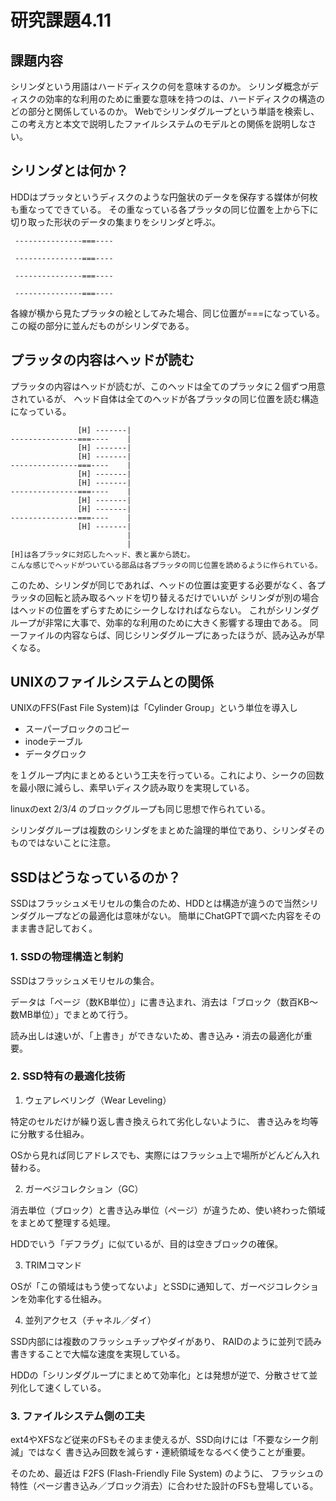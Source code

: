 # 研究課題4.11
## 課題内容
シリンダという用語はハードディスクの何を意味するのか。
シリンダ概念がディスクの効率的な利用のために重要な意味を持つのは、ハードディスクの構造のどの部分と関係しているのか。
Webでシリンダグループという単語を検索し、この考え方と本文で説明したファイルシステムのモデルとの関係を説明しなさい。

## シリンダとは何か？
HDDはプラッタというディスクのような円盤状のデータを保存する媒体が何枚も重なってできている。
その重なっている各プラッタの同じ位置を上から下に切り取った形状のデータの集まりをシリンダと呼ぶ。

```
 ---------------===----

 ---------------===----

 ---------------===----

 ---------------===----

```

各線が横から見たプラッタの絵としてみた場合、同じ位置が===になっている。
この縦の部分に並んだものがシリンダである。

## プラッタの内容はヘッドが読む
プラッタの内容はヘッドが読むが、このヘッドは全てのプラッタに２個ずつ用意されているが、
ヘッド自体は全てのヘッドが各プラッタの同じ位置を読む構造になっている。


```
               [H] -------|
---------------===----    |
               [H] -------|
               [H] -------|
---------------===----    |
               [H] -------|
               [H] -------|
---------------===----    |
               [H] -------|
               [H] -------|
---------------===----    |
               [H] -------|
                          |
                          |
[H]は各プラッタに対応したヘッド、表と裏から読む。
こんな感じでヘッドがついている部品は各プラッタの同じ位置を読めるように作られている。

```

このため、シリンダが同じであれば、ヘッドの位置は変更する必要がなく、各プラッタの回転と読み取るヘッドを切り替えるだけでいいが
シリンダが別の場合はヘッドの位置をずらすためにシークしなければならない。
これがシリンダグループが非常に大事で、効率的な利用のために大きく影響する理由である。
同一ファイルの内容ならば、同じシリンダグループにあったほうが、読み込みが早くなる。

## UNIXのファイルシステムとの関係
UNIXのFFS(Fast File System)は「Cylinder Group」という単位を導入し
- スーパーブロックのコピー
- inodeテーブル
- データグロック

を１グループ内にまとめるという工夫を行っている。これにより、シークの回数を最小限に減らし、素早いディスク読み取りを実現している。

linuxのext 2/3/4 のブロックグループも同じ思想で作られている。

シリンダグループは複数のシリンダをまとめた論理的単位であり、シリンダそのものではないことに注意。



## SSDはどうなっているのか？
SSDはフラッシュメモリセルの集合のため、HDDとは構造が違うので当然シリンダグループなどの最適化は意味がない。
簡単にChatGPTで調べた内容をそのまま書き記しておく。

### 1. SSDの物理構造と制約

SSDはフラッシュメモリセルの集合。

データは「ページ（数KB単位）」に書き込まれ、消去は「ブロック（数百KB〜数MB単位）」でまとめて行う。

読み出しは速いが、「上書き」ができないため、書き込み・消去の最適化が重要。

### 2. SSD特有の最適化技術
1. ウェアレベリング（Wear Leveling）

特定のセルだけが繰り返し書き換えられて劣化しないように、
書き込みを均等に分散する仕組み。

OSから見れば同じアドレスでも、実際にはフラッシュ上で場所がどんどん入れ替わる。

2. ガーベジコレクション（GC）

消去単位（ブロック）と書き込み単位（ページ）が違うため、使い終わった領域をまとめて整理する処理。

HDDでいう「デフラグ」に似ているが、目的は空きブロックの確保。

3. TRIMコマンド

OSが「この領域はもう使ってないよ」とSSDに通知して、ガーベジコレクションを効率化する仕組み。

4. 並列アクセス（チャネル／ダイ）

SSD内部には複数のフラッシュチップやダイがあり、
RAIDのように並列で読み書きすることで大幅な速度を実現している。

HDDの「シリンダグループにまとめて効率化」とは発想が逆で、分散させて並列化して速くしている。

### 3. ファイルシステム側の工夫

ext4やXFSなど従来のFSもそのまま使えるが、SSD向けには「不要なシーク削減」ではなく
書き込み回数を減らす・連続領域をなるべく使うことが重要。

そのため、最近は F2FS (Flash-Friendly File System) のように、
フラッシュの特性（ページ書き込み／ブロック消去）に合わせた設計のFSも登場している。
